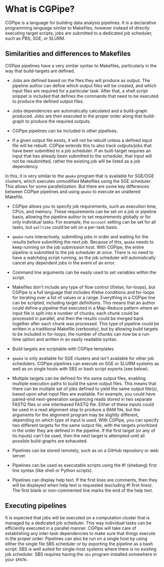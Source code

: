 
# What is CGPipe?

CGPipe is a language for building data analysis pipelines. It is a declarative programming language similar to Makefiles, however instead of directly executing target scripts, jobs are submitted to a dedicated job scheduler, such as PBS, SGE, or SLURM. 

## Similarities and differences to Makefiles

CGPipe pipelines have a very simliar syntax to Makefiles, particularly in the way that build-targets are defined.

* Jobs are defined based on the files they will produce as output. The pipeline author can define which output files will be created, and which input files are required for a particular task. After that, a shell script snippet is included that defines the commands that need to be executed to produce the defined output files.

* Jobs dependencies are automatically calculated and a build-graph produced. Jobs are then executed in the proper order along that build-graph to produce the required outputs.

* CGPipe pipelines can be included in other pipelines.

* If a given output file exists, it will not be rebuilt unless a defined input file will be rebuilt. CGPipe extends this to also track outputs/jobs that have been submitted to a job scheduler. If an built-target requires an input that has already been submitted to the scheduler, that input will not be resubmitted, rather the existing job will be listed as a job dependency.

In this, it is very similar to the `qmake` program that is available for SGE/OGE clusters, which executes unmodified Makefiles using the SGE scheduler. This allows for some parallelization. But there are some key differences between CGPipe pipelines and using `qmake` to execute an unaltered Makefile.

* CGPipe allows you to specify job requirements, such as execution time, CPUs, and memory. These requirements can be set on a job or pipeline basis, allowing the pipeline author to set requirements globally or for only individual tasks. For example, the `account` setting can be set for all tasks, but `walltime` could be set on a per-task basis.

* `qmake` runs interactively, submitting jobs in order and waiting for the results before submitting the next job. Because of this, `qmake` needs to keep running on the job submission host. With CGPipe, the entire pipeline is submitted to the job scheduler at once. There is no need to have a watchdog script running, as the job scheduler will automatically cancel any dependent jobs in the event of an error.

* Command line arguments can be easily used to set variables within the script.

* Makefiles don't include any type of flow control (if/else, for-loops), but CGPipe is a full language that includes if/else conditions and for-loops for iterating over a list of values or a range. Everything in a CGPipe line can be scripted, including target definitions. This means that an author could define a pipeline that executed in a Map-Reduce pattern where an input file is split into `N` number of chunks, each chunk could be processed in parallel, and then the results could be merged back together after each chunk was processed. This type of pipeline could be written in a traditional Makefile (verbosely), but by allowing build targets to be included in for-loops, the number of chunks can now be a run-time option and written in an easily readable syntax.

* Build targets are scriptable with CGPipe templates

* `qmake` is only available for SGE clusters and isn't available for other job schedulers. CGPipe pipelines can execute on SGE or SLURM systems as well as on single hosts with SBS or bash script exports (see below).

* Multiple targets can be defined for the same output files, enabling multiple execution paths to build the same output files. This means that there can be multiple set of jobs defined to yield the same output file(s), based upon what input files are available. For example, you could have paired-end next-generation sequencing reads stored in two separate FASTQ files or one interleaved FASTQ file. Either of these inputs could be used in a read alignment step to produce a BAM file, but the arguments for the alignment program may be slightly different, depending on which type of input is used. With CGPipe, you can specify two different targets for the same output file, with the targets prioritized in the order they are defined in the pipeline. If the first target (or any of its inputs) can't be used, then the next target is attempted until all possible build-graphs are exhausted.

* Pipelines can be stored remotely, such as on a GitHub repository or web server.

* Pipelines can be used as executable scripts using the #! (shebang) first line syntax (like shell or Python scripts).

* Pipelines can display help text. If the first lines are comments, then they will be displayed when help text is requested (excluding #! first lines). The first blank or non-commented line marks the end of the help text.

## Executing pipelines

It is expected that jobs will be executed on a computation cluster that is managed by a dedicated job scheduler. This way individual tasks can be efficiently executed in a parallel manner. CGPipe will take care of establishing any inter-task dependencies to make sure that things execute in the proper order. Pipelines can also be run on a single host by using either the single file SBS scheduler or by exporting the pipeline as a bash script. SBS is well suited for single-host systems where there is no existing job scheduler. SBS requires having the `sbs` program installed somewhere in your `$PATH`.
